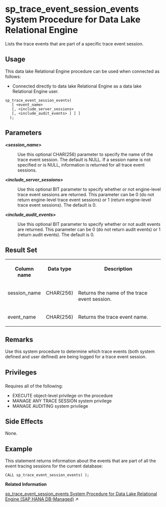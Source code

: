 <!-- loio8179ac5d6ce210149cfcd3fb6d77cbca -->

# sp\_trace\_event\_session\_events System Procedure for Data Lake Relational Engine

Lists the trace events that are part of a specific trace event session.



<a name="loio8179ac5d6ce210149cfcd3fb6d77cbca__section_p4t_vqn_14b"/>

## Usage

This data lake Relational Engine procedure can be used when connected as follows:

-   Connected directly to data lake Relational Engine as a data lake Relational Engine user.



```
sp_trace_event_session_events(
   [ <event_name> 
   [, <include_server_sessions>
   [, <include_audit_events> ] ] ]
  );
```



<a name="loio8179ac5d6ce210149cfcd3fb6d77cbca__sp_trace_event_session_events_parm1"/>

## Parameters


<dl>
<dt><b>

*<session\_name\>* 

</b></dt>
<dd>

Use this optional CHAR\(256\) parameter to specify the name of the trace event session. The default is NULL. If a session name is not specified or is NULL, information is returned for all trace event sessions.



</dd><dt><b>

*<include\_server\_sessions\>* 

</b></dt>
<dd>

Use this optional BIT parameter to specify whether or not engine-level trace event sessions are returned. This parameter can be 0 \(do not return engine-level trace event sessions\) or 1 \(return engine-level trace event sessions\). The default is 0.



</dd><dt><b>

*<include\_audit\_events\>* 

</b></dt>
<dd>

Use this optional BIT parameter to specify whether or not audit events are returned. This parameter can be 0 \(do not return audit events\) or 1 \(return audit events\). The default is 0.



</dd>
</dl>



<a name="loio8179ac5d6ce210149cfcd3fb6d77cbca__sp_trace_event_session_events_resultset1"/>

## Result Set


<table>
<tr>
<th valign="top">

Column name

</th>
<th valign="top">

Data type

</th>
<th valign="top">

Description

</th>
</tr>
<tr>
<td valign="top">

session\_name

</td>
<td valign="top">

CHAR\(256\)

</td>
<td valign="top">

Returns the name of the trace event session.

</td>
</tr>
<tr>
<td valign="top">

event\_name

</td>
<td valign="top">

CHAR\(256\)

</td>
<td valign="top">

Returns the trace event name.

</td>
</tr>
</table>



<a name="loio8179ac5d6ce210149cfcd3fb6d77cbca__sp_trace_event_session_events_remarks1"/>

## Remarks

Use this system procedure to determine which trace events \(both system defined and user defined\) are being logged for a trace event session.



<a name="loio8179ac5d6ce210149cfcd3fb6d77cbca__sp_trace_event_session_events_priv1"/>

## Privileges



### 

Requires all of the following:

-   EXECUTE object-level privilege on the procedure
-   MANAGE ANY TRACE SESSION system privilege
-   MANAGE AUDITING system privilege



<a name="loio8179ac5d6ce210149cfcd3fb6d77cbca__sp_trace_event_session_events_sideeffects1"/>

## Side Effects

None.



## Example

This statement returns information about the events that are part of all the event tracing sessions for the current database:

```
CALL sp_trace_event_session_events( );
```

**Related Information**  


[sp_trace_event_session_events System Procedure for Data Lake Relational Engine (SAP HANA DB-Managed)](https://help.sap.com/viewer/a898e08b84f21015969fa437e89860c8/2023_4_QRC/en-US/f906a7948fa14abcadfd72ef71b410f7.html "Lists the trace events that are part of a specific trace event session.") :arrow_upper_right:

